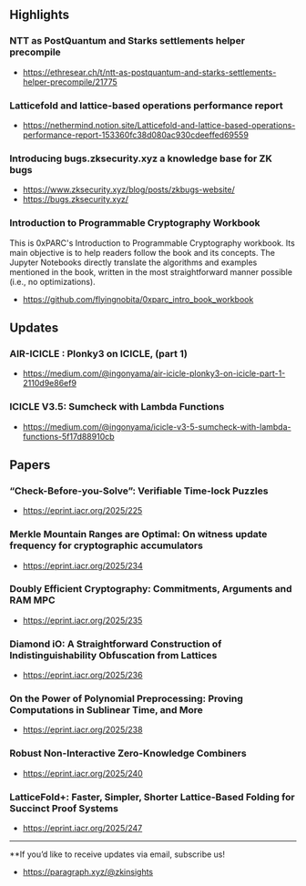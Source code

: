 ## Highlights
### NTT as PostQuantum and Starks settlements helper precompile
- <https://ethresear.ch/t/ntt-as-postquantum-and-starks-settlements-helper-precompile/21775>
### Latticefold and lattice-based operations performance report
- <https://nethermind.notion.site/Latticefold-and-lattice-based-operations-performance-report-153360fc38d080ac930cdeeffed69559>
### Introducing bugs.zksecurity.xyz a knowledge base for ZK bugs
- <https://www.zksecurity.xyz/blog/posts/zkbugs-website/>
- <https://bugs.zksecurity.xyz/>
### Introduction to Programmable Cryptography Workbook
This is 0xPARC's Introduction to Programmable Cryptography workbook. Its main objective is to help readers follow the book and its concepts. The Jupyter Notebooks directly translate the algorithms and examples mentioned in the book, written in the most straightforward manner possible (i.e., no optimizations).
- <https://github.com/flyingnobita/0xparc_intro_book_workbook>
## Updates
### AIR-ICICLE : Plonky3 on ICICLE, (part 1)
- <https://medium.com/@ingonyama/air-icicle-plonky3-on-icicle-part-1-2110d9e86ef9>
### ICICLE V3.5: Sumcheck with Lambda Functions
- <https://medium.com/@ingonyama/icicle-v3-5-sumcheck-with-lambda-functions-5f17d88910cb>
## Papers
### “Check-Before-you-Solve”: Verifiable Time-lock Puzzles
- <https://eprint.iacr.org/2025/225>
### Merkle Mountain Ranges are Optimal: On witness update frequency for cryptographic accumulators
- <https://eprint.iacr.org/2025/234>
### Doubly Efficient Cryptography: Commitments, Arguments and RAM MPC
- <https://eprint.iacr.org/2025/235>
### Diamond iO: A Straightforward Construction of Indistinguishability Obfuscation from Lattices
- <https://eprint.iacr.org/2025/236>
### On the Power of Polynomial Preprocessing: Proving Computations in Sublinear Time, and More
- <https://eprint.iacr.org/2025/238>
### Robust Non-Interactive Zero-Knowledge Combiners
- <https://eprint.iacr.org/2025/240>
### LatticeFold+: Faster, Simpler, Shorter Lattice-Based Folding for Succinct Proof Systems
- <https://eprint.iacr.org/2025/247>

---
**If you’d like to receive updates via email, subscribe us!

- <https://paragraph.xyz/@zkinsights>
